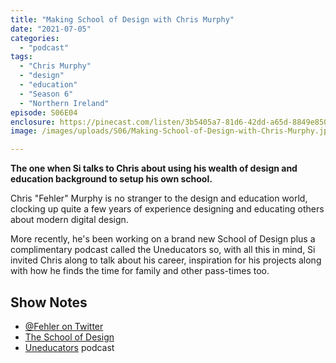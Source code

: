 ```yaml
---
title: "Making School of Design with Chris Murphy"
date: "2021-07-05"
categories: 
  - "podcast"
tags: 
  - "Chris Murphy"
  - "design"
  - "education"
  - "Season 6"
  - "Northern Ireland"
episode: S06E04
enclosure: https://pinecast.com/listen/3b5405a7-81d6-42dd-a65d-8849e850d7a6.mp3
image: /images/uploads/S06/Making-School-of-Design-with-Chris-Murphy.jpg

---
```


**The one when Si talks to Chris about using his wealth of design and education background to setup his own school.**

Chris "Fehler" Murphy is no stranger to the design and education world, clocking up quite a few years of experience designing and educating others about modern digital design.

More recently, he's been working on a brand new School of Design plus a complimentary podcast called the Uneducators so, with all this in mind, Si invited Chris along to talk about his career, inspiration for his projects along with how he finds the time for family and other pass-times too.

## Show Notes

- [@Fehler on Twitter](https://twitter.com/fehler)
- [The School of Design](http://theschoolofdesign.com/)
- [Uneducators](https://podcasts.apple.com/gb/podcast/uneducators-org/id1523111981) podcast
